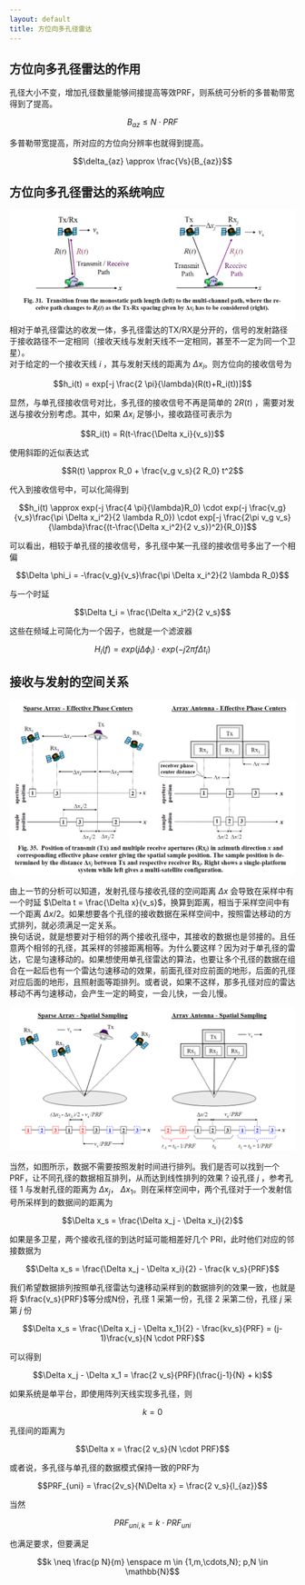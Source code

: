 ```yaml
---
layout: default
title: 方位向多孔径雷达
---
```


<head>
    <script src="https://cdn.mathjax.org/mathjax/latest/MathJax.js?config=TeX-AMS-MML_HTMLorMML" type="text/javascript"></script>
    <script type="text/x-mathjax-config">
        MathJax.Hub.Config({
            tex2jax: {
            skipTags: ['script', 'noscript', 'style', 'textarea', 'pre'],
            inlineMath: [['$','$']]
            }
        });
    </script>
</head>


## 方位向多孔径雷达的作用
孔径大小不变，增加孔径数量能够间接提高等效PRF，则系统可分析的多普勒带宽得到了提高。  
  
$$B_{az} \leq N \cdot PRF$$  
  
多普勒带宽提高，所对应的方位向分辨率也就得到提高。

$$\delta_{az} \approx \frac{Vs}{B_{az}}$$

## 方位向多孔径雷达的系统响应

![方位向多孔径雷达的变化](/assets/multi_channel/m_chan1_1.png)
相对于单孔径雷达的收发一体，多孔径雷达的TX/RX是分开的，信号的发射路径于接收路径不一定相同（接收天线与发射天线不一定相同，甚至不一定为同一个卫星）。  
对于给定的一个接收天线 $i$ ，其与发射天线的距离为 $\Delta x_i$。则方位向的接收信号为

$$h_i(t) = exp[-j \frac{2 \pi}{\lambda}(R(t)+R_i(t))]$$

显然，与单孔径接收信号对比，多孔径的接收信号不再是简单的 $2 R(t)$ ，需要对发送与接收分别考虑。其中，如果 $\Delta x_i$ 足够小，接收路径可表示为 

$$R_i(t) = R(t-\frac{\Delta x_i}{v_s})$$

使用斜距的近似表达式

$$R(t) \approx R_0 + \frac{v_g v_s}{2 R_0} t^2$$

代入到接收信号中，可以化简得到

$$h_i(t) \approx exp(-j \frac{4 \pi}{\lambda}R_0) \cdot exp(-j \frac{v_g}{v_s}\frac{\pi \Delta x_i^2}{2 \lambda R_0}) \cdot exp[-j \frac{2\pi v_g v_s}{\lambda}\frac{(t-\frac{\Delta x_i^2}{2 v_s})^2}{R_0}]$$

可以看出，相较于单孔径的接收信号，多孔径中某一孔径的接收信号多出了一个相偏 

$$\Delta \phi_i = -\frac{v_g}{v_s}\frac{\pi \Delta x_i^2}{2 \lambda R_0}$$  

与一个时延 

$$\Delta t_i = \frac{\Delta x_i^2}{2 v_s}$$  

这些在频域上可简化为一个因子，也就是一个滤波器

$$H_i(f) = exp(j \Delta \phi_i) \cdot exp(-j 2\pi f \Delta t_i)$$

## 接收与发射的空间关系
![alt text](/assets/multi_channel/m_chan1_2.png)  
  
    
由上一节的分析可以知道，发射孔径与接收孔径的空间距离 $\Delta x$ 会导致在采样中有一个时延 $\Delta t = \frac{\Delta x}{v_s}$，换算到距离，相当于采样空间中有一个距离 $\Delta x / 2$。如果想要各个孔径的接收数据在采样空间中，按照雷达移动的方式排列，就必须满足一定关系。  
换句话说，就是想要对于相邻的两个接收孔径中，其接收的数据也是邻接的。且任意两个相邻的孔径，其采样的邻接距离相等。为什么要这样？因为对于单孔径的雷达，它是匀速移动的。如果想使用单孔径雷达的算法，也要让多个孔径的数据在组合在一起后也有一个雷达匀速移动的效果，前面孔径对应前面的地形，后面的孔径对应后面的地形，且照射面等距排列。或者说，如果不这样，那多孔径对应的雷达移动不再匀速移动，会产生一定的畸变，一会儿快，一会儿慢。 
  
![alt text](/assets/multi_channel/m_chan1_3.png)  
  
当然，如图所示，数据不需要按照发射时间进行排列。我们是否可以找到一个PRF，让不同孔径的数据相互排列，从而达到线性排列的效果？设孔径 $j$ ，参考孔径 $1$ 与发射孔径的距离为 $\Delta x_j$， $\Delta x_1$。则在采样空间中，两个孔径对于一个发射信号所采样到的数据间的距离为 

$$\Delta x_s = \frac{\Delta x_j - \Delta x_i}{2}$$

如果是多卫星，两个接收孔径的到达时延可能相差好几个 PRI，此时他们对应的邻接数据为  
  
$$\Delta x_s = \frac{\Delta x_j - \Delta x_i}{2} - \frac{k v_s}{PRF}$$
  
我们希望数据排列按照单孔径雷达匀速移动采样到的数据排列的效果一致，也就是将 $\frac{v_s}{PRF}$等分成N份，孔径 $1$ 采第一份，孔径 $2$ 采第二份，孔径 $j$ 采第 $j$ 份

$$\Delta x_s = \frac{\Delta x_j - \Delta x_1}{2} - \frac{kv_s}{PRF} = (j-1)\frac{v_s}{N \cdot PRF}$$

可以得到

$$\Delta x_j - \Delta x_1 = \frac{2 v_s}{PRF}(\frac{j-1}{N} + k)$$

如果系统是单平台，即使用阵列天线实现多孔径，则 

$$k = 0$$

孔径间的距离为 
  
$$\Delta x = \frac{2 v_s}{N \cdot PRF}$$ 

或者说，多孔径与单孔径的数据模式保持一致的PRF为

$$PRF_{uni} = \frac{2v_s}{N\Delta x} = \frac{2 v_s}{l_{az}}$$

当然

$$PRF_{uni,k} = k \cdot PRF_{uni}$$

也满足要求，但要满足

$$k \neq \frac{p N}{m} \enspace m \in {1,m,\cdots,N}; p,N \in \mathbb{N}$$
